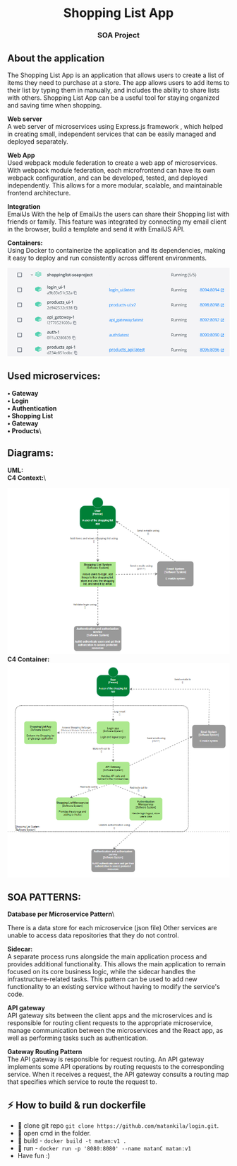 <h1 align="center">Shopping List App</h1>
<h3 align="center">SOA Project</h3>

## About the application
The Shopping List App is an application that allows users to create a list of items they need to purchase at a store. The app allows users to add items to their list by typing them in manually, and includes the ability to share lists with others. Shopping List App can be a useful tool for staying organized and saving time when shopping.

**Web server**\
A web server of microservices using Express.js framework , which helped in creating small, independent services that can be easily managed and deployed separately.

**Web App**\
Used webpack module federation to create a web app of microservices. With webpack module federation, each microfrontend can have its own webpack configuration, and can be developed, tested, and deployed independently. This allows for a more modular, scalable, and maintainable frontend architecture.

**Integration**\
EmailJs
With the help of EmailJs the users can share their Shopping list with friends or family. This feature was integrated by connecting my email client in the browser, build a template and send it with EmailJS API.

**Containers:**\
Using Docker to containerize the application and its dependencies, making it easy to deploy and run consistently across different environments.

![Containers](utils/Containers.png)

## Used microservices:
**•	Gateway**\
**•	Login**\
**•	Authentication**\
**•	Shopping List**\
**•	Gateway**\
**•	Products**\

## Diagrams:
**UML:**\
**C4 Context:**\

![C4Context](utils/C4Context.png)
**C4 Container:**\
![C4Container](utils/C4Container.png)

## SOA PATTERNS:
**Database per Microservice Pattern**\

There is a data store for each microservice (json file) Other services are unable to access data repositories that they do not control. 

**Sidecar:**\
A separate process runs alongside the main application process and provides additional functionality. This allows the main application to remain focused on its core business logic, while the sidecar handles the infrastructure-related tasks. This pattern can be used to add new functionality to an existing service without having to modify the service's code.

**API gateway**\
API gateway sits between the client apps and the microservices and is responsible for routing client requests to the appropriate microservice, manage communication between the microservices and the React app, as well as performing tasks such as authentication. 

**Gateway Routing Pattern**\
The API gateway is responsible for request routing. An API gateway implements some API operations by routing requests to the corresponding service. When it receives a request, the API gateway consults a routing map that specifies which service to route the request to. 



## :zap: How to build & run dockerfile
* :fork_and_knife: clone git repo `git clone https://github.com/matankila/login.git`.
* :microscope: open cmd in the folder.  
* :hammer: build - `docker build -t matan:v1 .`
* :runner: run   - `docker run -p '8080:8080' --name matanC matan:v1`
* Have fun :)

